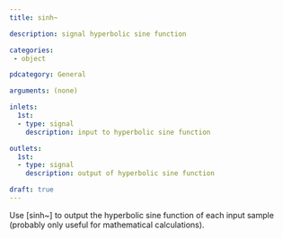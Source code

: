 ```yaml
---
title: sinh~

description: signal hyperbolic sine function

categories:
 - object

pdcategory: General

arguments: (none)

inlets: 
  1st:
  - type: signal
    description: input to hyperbolic sine function 

outlets:
  1st:
  - type: signal
    description: output of hyperbolic sine function

draft: true
---
```


Use [sinh~] to output the hyperbolic sine function of each input sample (probably only useful for mathematical calculations).